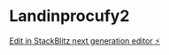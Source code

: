 # Landinprocufy2

[Edit in StackBlitz next generation editor ⚡️](https://stackblitz.com/~/github.com/SirLucaMartino/Landinprocufy2)